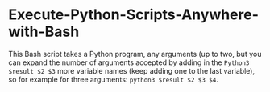 # Execute-Python-Scripts-Anywhere-with-Bash
This Bash script takes a Python program, any arguments (up to two, but you can expand the number of arguments accepted by adding in the `Python3 $result $2 $3` more variable names (keep adding one to the last variable), so for example for three arguments: `python3 $result $2 $3 $4`.
